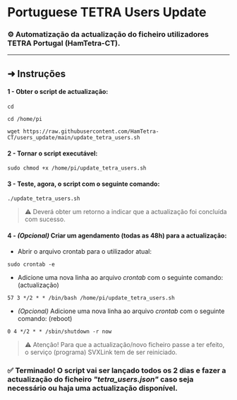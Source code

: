 # Portuguese TETRA Users Update

### ⚙️ Automatização da actualização do ficheiro utilizadores TETRA Portugal (HamTetra-CT).

---

## ➜ Instruções

#### 1 - Obter o script de actualização:
```
cd
```
```
cd /home/pi
```
```
wget https://raw.githubusercontent.com/HamTetra-CT/users_update/main/update_tetra_users.sh
```
#### 2 - Tornar o script executável:
```
sudo chmod +x /home/pi/update_tetra_users.sh
```
#### 3 - Teste, agora, o script com o seguinte comando:
```
./update_tetra_users.sh
```
>⚠️ Deverá obter um retorno a indicar que a actualização foi concluída com sucesso.

#### 4 - *(Opcional)* Criar um agendamento (todas as 48h) para a actualização:

+ Abrir o arquivo crontab para o utilizador atual:
```
sudo crontab -e
```
+ Adicione uma nova linha ao arquivo *crontab* com o seguinte comando: (actualização)
```
57 3 */2 * * /bin/bash /home/pi/update_tetra_users.sh
```
+ *(Opcional)* Adicione uma nova linha ao arquivo *crontab* com o seguinte comando: (reboot)
```
0 4 */2 * * /sbin/shutdown -r now
```
>⚠️ Atenção! Para que a actualização/novo ficheiro passe a ter efeito, o serviço (programa) SVXLink tem de ser reiniciado.

### ✅ Terminado! O script vai ser lançado todos os 2 dias e fazer a actualização do ficheiro *"tetra_users.json"* caso seja necessário ou haja uma actualização disponível. 
